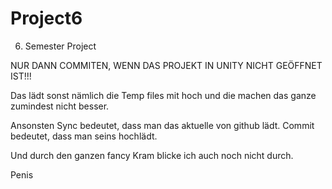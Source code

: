 # Project6
6. Semester Project


NUR DANN COMMITEN, WENN DAS PROJEKT IN UNITY NICHT GEÖFFNET IST!!!

Das lädt sonst nämlich die Temp files mit hoch und die machen das ganze zumindest nicht besser.


Ansonsten Sync bedeutet, dass man das aktuelle von github lädt.
Commit bedeutet, dass man seins hochlädt.

Und durch den ganzen fancy Kram blicke ich auch noch nicht durch.

Penis
